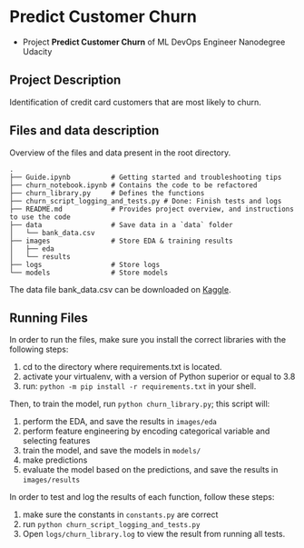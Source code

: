 # Predict Customer Churn

- Project **Predict Customer Churn** of ML DevOps Engineer Nanodegree Udacity

## Project Description
Identification of credit card customers that are most likely to churn.

## Files and data description
Overview of the files and data present in the root directory. 
```
.
├── Guide.ipynb          # Getting started and troubleshooting tips
├── churn_notebook.ipynb # Contains the code to be refactored
├── churn_library.py     # Defines the functions
├── churn_script_logging_and_tests.py # Done: Finish tests and logs
├── README.md            # Provides project overview, and instructions to use the code
├── data                 # Save data in a `data` folder
│   └── bank_data.csv
├── images               # Store EDA & training results 
│   ├── eda
│   └── results
├── logs                 # Store logs
└── models               # Store models
```
The data file bank_data.csv can be downloaded on [Kaggle](https://www.kaggle.com/datasets/sakshigoyal7/credit-card-customers).

## Running Files
In order to run the files, make sure you install the correct libraries with the
following steps:
1. cd to the directory where requirements.txt is located.
2. activate your virtualenv, with a version of Python superior or equal to 3.8
3. run: `python -m pip install -r requirements.txt` in your shell.

Then, to train the model, run `python churn_library.py`; this script will:
1. perform the EDA, and save the results in `images/eda`
2. perform feature engineering by encoding categorical variable and selecting features
3. train the model, and save the models in `models/`
4. make predictions
5. evaluate the model based on the predictions, and save the results in `images/results`

In order to test and log the results of each function, follow these steps:
1. make sure the constants in `constants.py` are correct
2. run `python churn_script_logging_and_tests.py`
3. Open `logs/churn_library.log` to view the result from running all tests.